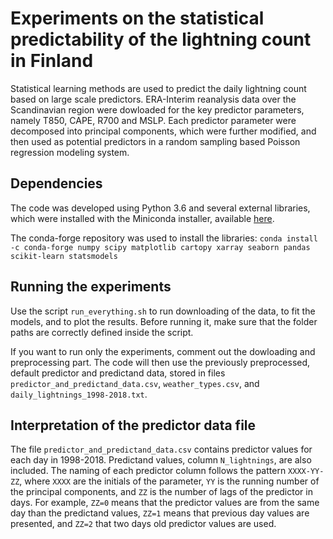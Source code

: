 # Experiments on the statistical predictability of the lightning count in Finland
Statistical learning methods are used to predict the daily lightning count based on large scale predictors. ERA-Interim reanalysis data over the Scandinavian region were dowloaded for the key predictor parameters, namely T850, CAPE, R700 and MSLP. Each predictor parameter were decomposed into principal components, which were further modified, and then used as potential predictors in a random sampling based Poisson regression modeling system.

## Dependencies
The code was developed using Python 3.6 and several external libraries, which were installed with the Miniconda installer, available [here](https://conda.io/miniconda.html).

The conda-forge repository was used to install the libraries:
`conda install -c conda-forge numpy scipy matplotlib cartopy xarray seaborn pandas scikit-learn statsmodels`

## Running the experiments
Use the script `run_everything.sh` to run downloading of the data, to fit the models, and to plot the results. Before running it, make sure that the folder paths are correctly defined inside the script.

If you want to run only the experiments, comment out the dowloading and preprocessing part. The code will then use the previously preprocessed, default predictor and predictand data, stored in files `predictor_and_predictand_data.csv`, `weather_types.csv`, and `daily_lightnings_1998-2018.txt`.

## Interpretation of the predictor data file
The file `predictor_and_predictand_data.csv` contains predictor values for each day in 1998-2018. Predictand values, column `N_lightnings`, are also included. The naming of each predictor column follows the pattern `XXXX-YY-ZZ`, where `XXXX` are the initials of the parameter, `YY` is the running number of the principal components, and `ZZ` is the number of lags of the predictor in days. For example, `ZZ=0` means that the predictor values are from the same day than the predictand values, `ZZ=1` means that previous day values are presented, and `ZZ=2` that two days old predictor values are used.
